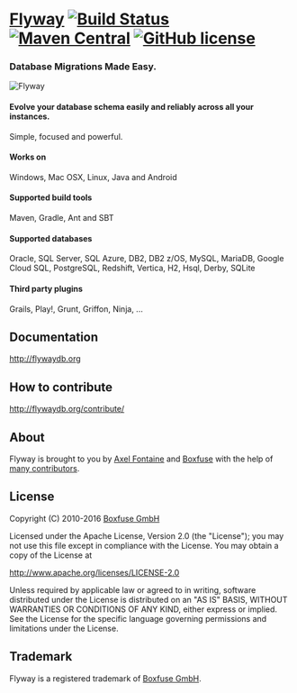 # [Flyway](http://flywaydb.org) [![Build Status](https://travis-ci.org/flyway/flyway.png)](https://travis-ci.org/flyway/flyway) [![Maven Central](https://img.shields.io/maven-central/v/org.flywaydb/flyway-core.svg)](http://search.maven.org/#search%7Cga%7C1%7Cg%3A%22org.flywaydb.flyway-core%22) [![GitHub license](https://img.shields.io/badge/license-Apache%20License%202.0-blue.svg?style=flat)](http://www.apache.org/licenses/LICENSE-2.0)

### Database Migrations Made Easy.

![Flyway](http://flywaydb.org/assets/logo/flyway-logo-tm.png "Flyway")

#### Evolve your database schema easily and reliably across all your instances.
Simple, focused and powerful.

#### Works on
Windows, Mac OSX, Linux, Java and Android

#### Supported build tools
Maven, Gradle, Ant and SBT

#### Supported databases
Oracle, SQL Server, SQL Azure, DB2, DB2 z/OS, MySQL, MariaDB, Google Cloud SQL, PostgreSQL, Redshift, Vertica, H2, Hsql, Derby, SQLite

#### Third party plugins
Grails, Play!, Grunt, Griffon, Ninja, ...

## Documentation
http://flywaydb.org

## How to contribute
http://flywaydb.org/contribute/

## About
Flyway is brought to you by [Axel Fontaine](https://axelfontaine.com) and [Boxfuse](https://boxfuse.com) with the help of [many contributors](http://flywaydb.org/contribute/hallOfFame.html).

## License
Copyright (C) 2010-2016 [Boxfuse GmbH](https://boxfuse.com)

Licensed under the Apache License, Version 2.0 (the "License");
you may not use this file except in compliance with the License.
You may obtain a copy of the License at

http://www.apache.org/licenses/LICENSE-2.0

Unless required by applicable law or agreed to in writing, software
distributed under the License is distributed on an "AS IS" BASIS,
WITHOUT WARRANTIES OR CONDITIONS OF ANY KIND, either express or implied.
See the License for the specific language governing permissions and
limitations under the License.

## Trademark
Flyway is a registered trademark of [Boxfuse GmbH](https://boxfuse.com).

